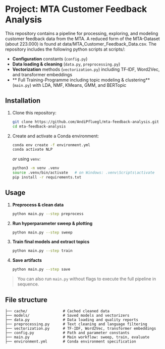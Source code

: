 # Project: MTA Customer Feedback Analysis

This repository contains a pipeline for processing, exploring, and modeling customer feedback data from the MTA. 
A reduced form of the MTA-Dataset (about 223.000) is found at data/MTA_Customer_Feedback_Data.csv.
The repository includes the following python scripts at scripts/:

* **Configuration** constants (`config.py`)
* **Data loading & cleaning** (`data.py`, `preprocessing.py`)
* **Vectorization** methods (`vectorization.py`) including TF‑IDF, Word2Vec, and transformer embeddings
* ** Full Training-Programme including topic modeling & clustering** (`main.py`) with LDA, NMF, KMeans, GMM, and BERTopic


## Installation

1. Clone this repository:

   ```bash
   git clone https://github.com/AndiPfluegl/mta-feedback-analysis.git
   cd mta-feedback-analysis
   ```
2. Create and activate a Conda environment:

   ```bash
   conda env create -f environment.yml
   conda activate NLP
   ```

   *or* using `venv`:

   ```bash
   python3 -m venv .venv
   source .venv/bin/activate   # on Windows: .venv\Scripts\activate
   pip install -r requirements.txt
   ```

## Usage

1. **Preprocess & clean data**

   ```bash
   python main.py --step preprocess
   ```
2. **Run hyperparameter sweep & plotting**

   ```bash
   python main.py --step sweep
   ```
3. **Train final models and extract topics**

   ```bash
   python main.py --step train
   ```
4. **Save artifacts**

   ```bash
   python main.py --step save
   ```

> You can also run `main.py` without flags to execute the full pipeline in sequence.

## File structure

```
├── cache/                # Cached cleaned data
├── models/               # Saved models and vectorizers
├── data.py               # Data loading and quality reports
├── preprocessing.py      # Text cleaning and language filtering
├── vectorization.py      # TF‑IDF, Word2Vec, transformer embeddings
├── config.py             # Path and parameter constants
├── main.py               # Main workflow: sweep, train, evaluate
├── environment.yml       # Conda environment specification
```


